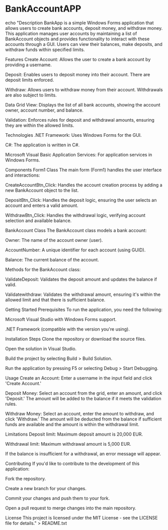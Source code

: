 # BankAccountAPP

echo "Description
BankApp is a simple Windows Forms application that allows users to create bank accounts, deposit money, and withdraw money. This application manages user accounts by maintaining a list of BankAccount objects and provides functionality to interact with these accounts through a GUI. Users can view their balances, make deposits, and withdraw funds within specified limits.

Features
Create Account: Allows the user to create a bank account by providing a username.

Deposit: Enables users to deposit money into their account. There are deposit limits enforced.

Withdraw: Allows users to withdraw money from their account. Withdrawals are also subject to limits.

Data Grid View: Displays the list of all bank accounts, showing the account owner, account number, and balance.

Validation: Enforces rules for deposit and withdrawal amounts, ensuring they are within the allowed limits.

Technologies
.NET Framework: Uses Windows Forms for the GUI.

C#: The application is written in C#.

Microsoft Visual Basic Application Services: For application services in Windows Forms.

Components
Form1 Class
The main form (Form1) handles the user interface and interactions:

CreateAccountBtn_Click: Handles the account creation process by adding a new BankAccount object to the list.

DepositBtn_Click: Handles the deposit logic, ensuring the user selects an account and enters a valid amount.

WithdrawBtn_Click: Handles the withdrawal logic, verifying account selection and available balance.

BankAccount Class
The BankAccount class models a bank account:

Owner: The name of the account owner (user).

AccountNumber: A unique identifier for each account (using GUID).

Balance: The current balance of the account.

Methods for the BankAccount class:

ValidateDeposit: Validates the deposit amount and updates the balance if valid.

Validatewithdraw: Validates the withdrawal amount, ensuring it's within the allowed limit and that there is sufficient balance.

Getting Started
Prerequisites
To run the application, you need the following:

Microsoft Visual Studio with Windows Forms support.

.NET Framework (compatible with the version you're using).

Installation Steps
Clone the repository or download the source files.

Open the solution in Visual Studio.

Build the project by selecting Build > Build Solution.

Run the application by pressing F5 or selecting Debug > Start Debugging.

Usage
Create an Account: Enter a username in the input field and click 'Create Account.'

Deposit Money: Select an account from the grid, enter an amount, and click 'Deposit.' The amount will be added to the balance if it meets the validation rules.

Withdraw Money: Select an account, enter the amount to withdraw, and click 'Withdraw.' The amount will be deducted from the balance if sufficient funds are available and the amount is within the withdrawal limit.

Limitations
Deposit limit: Maximum deposit amount is 20,000 EUR.

Withdrawal limit: Maximum withdrawal amount is 5,000 EUR.

If the balance is insufficient for a withdrawal, an error message will appear.

Contributing
If you'd like to contribute to the development of this application:

Fork the repository.

Create a new branch for your changes.

Commit your changes and push them to your fork.

Open a pull request to merge changes into the main repository.

License
This project is licensed under the MIT License - see the LICENSE file for details." > README.txt
